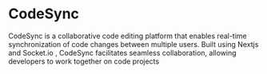 # CodeSync
CodeSync is a collaborative code editing platform that enables real-time synchronization of code changes between multiple users. Built using Nextjs and Socket.io , CodeSync facilitates seamless collaboration, allowing developers to work together on code projects
